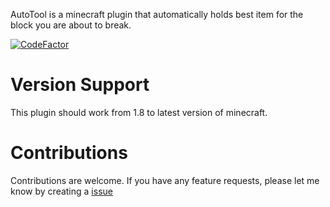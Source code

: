 AutoTool is a minecraft plugin that automatically holds best item for the block you are about to break.

[![CodeFactor](https://www.codefactor.io/repository/github/vanes430/autotool/badge)](https://www.codefactor.io/repository/github/vanes430/autotool)

# Version Support
This plugin should work from 1.8 to latest version of minecraft.

# Contributions
Contributions are welcome.
If you have any feature requests, please let me know by creating a [issue](https://github.com/vanes430/AutoTool/issues/new)
